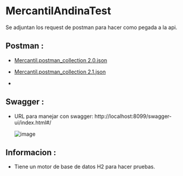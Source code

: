 # MercantilAndinaTest
Se adjuntan los request de postman para hacer como pegada a la api.


## Postman :

- [Mercantil.postman_collection 2.0.json](https://github.com/valenchu/MercantilAndinaTest/files/14094427/Mercantil.postman_collection.1.json)

- [Mercantil.postman_collection 2.1.json](https://github.com/valenchu/MercantilAndinaTest/files/14094426/Mercantil.postman_collection.json)
- 
## Swagger :

- URL para manejar con swagger: http://localhost:8099/swagger-ui/index.html#/

  ![image](https://github.com/valenchu/MercantilAndinaTest/assets/20959371/8731de63-e033-4884-861a-8f6158352278)


## Informacion :

- Tiene un motor de base de datos H2 para hacer pruebas.
